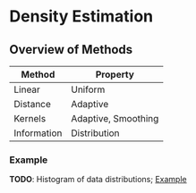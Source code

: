 # Density Estimation


## Overview of Methods


<center>

| Method      | Property            |
| ----------- | ------------------- |
| Linear      | Uniform             |
| Distance    | Adaptive            |
| Kernels     | Adaptive, Smoothing |
| Information | Distribution        |

</center>

### Example

**TODO**: Histogram of data distributions; [Example](https://www.youtube.com/watch?v=Dd16LVt5ct4)